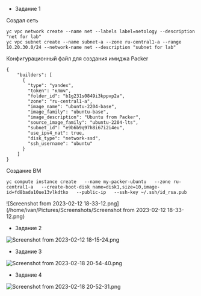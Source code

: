 - Задание 1

Создал сеть
```text
yc vpc network create --name net --labels label=netology --description "net for lab"
yc vpc subnet create --name subnet-a --zone ru-central1-a --range 10.20.30.0/24 --network-name net --description "subnet for lab"
```

Конфигурационный файл для создания имиджа Packer
```text
{
    "builders": [
      {
        "type": "yandex",
        "token": "ключ",
        "folder_id": "b1g231s0849i3kppvp2a",
        "zone": "ru-central1-a",
        "image_name": "ubuntu-2204-base",
        "image_family": "ubuntu-base",
        "image_description": "Ubuntu from Packer",
        "source_image_family": "ubuntu-2204-lts",
        "subnet_id": "e9b6b9q97h8i67i2i4eu",
        "use_ipv4_nat": true,
        "disk_type": "network-ssd",
        "ssh_username": "ubuntu"
      }
    ]
}
```
 
Создание ВМ
```text
yc compute instance create   --name my-packer-ubuntu   --zone ru-central1-a   --create-boot-disk name=disk1,size=10,image-id=fd8bada10ue13vlkdtko   --public-ip   --ssh-key ~/.ssh/id_rsa.pub
```

![Screenshot from 2023-02-12 18-33-12.png](/home/ivan/Pictures/Screenshots/Screenshot from 2023-02-12 18-33-12.png)

- Задание 2

![Screenshot from 2023-02-12 18-15-24.png](..%2F..%2FPictures%2FScreenshots%2FScreenshot%20from%202023-02-12%2018-15-24.png)

- Задание 3

![Screenshot from 2023-02-18 20-54-40.png](..%2F..%2FPictures%2FScreenshots%2FScreenshot%20from%202023-02-18%2020-54-40.png)

- Задание 4

![Screenshot from 2023-02-18 20-52-31.png](..%2F..%2FPictures%2FScreenshots%2FScreenshot%20from%202023-02-18%2020-52-31.png)